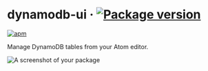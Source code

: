 # dynamodb-ui &middot; [![Package version](https://img.shields.io/apm/v/dynamodb-ui.svg)](https://atom.io/packages/dynamodb-ui)

[![apm](https://img.shields.io/apm/l/dynamodb-ui.svg)]()

Manage DynamoDB tables from your Atom editor.  

![A screenshot of your package](https://raw.githubusercontent.com/awspilot/ractive-dynamodb-ui/master/demo/screenshot1.png)
